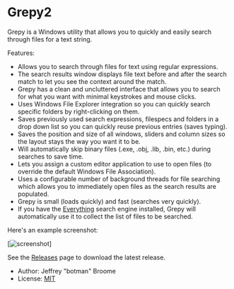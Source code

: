 # Grepy2

Grepy is a Windows utility that allows you to quickly and easily search through files for a text string.

Features:

 - Allows you to search through files for text using regular expressions. 
 - The search results window displays file text before and after the search match to let you see the context around the match. 
 - Grepy has a clean and uncluttered interface that allows you to search for what you want with minimal keystrokes and mouse clicks. 
 - Uses Windows File Explorer integration so you can quickly search specific folders by right-clicking on them. 
 - Saves previously used search expressions, filespecs and folders in a drop down list so you can quickly reuse previous entries (saves typing). 
 - Saves the position and size of all windows, sliders and column sizes so the layout stays the way you want it to be. 
 - Will automatically skip binary files (.exe, .obj, .lib, .bin, etc.) during searches to save time. 
 - Lets you assign a custom editor application to use to open files (to override the default Windows File Association). 
 - Uses a configurable number of background threads for file searching which allows you to immediately open files as the search results are populated. 
 - Grepy is small (loads quickly) and fast (searches very quickly). 
 - If you have the [Everything](https://www.voidtools.com/) search engine installed, Grepy will automatically use it to collect the list of files to be searched. 


Here's an example screenshot:

[![screenshot](https://github.com/botman99/Grepy2/Grepy2Help/raw/master/img/GrepyExample.png)]

See the [Releases](https://github.com/botman99/Grepy2/releases) page to download the latest release.

* Author: Jeffrey "botman" Broome
* License: [MIT](http://opensource.org/licenses/mit-license.php)


